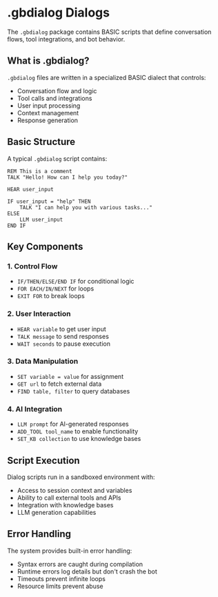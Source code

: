 # .gbdialog Dialogs

The `.gbdialog` package contains BASIC scripts that define conversation flows, tool integrations, and bot behavior.

## What is .gbdialog?

`.gbdialog` files are written in a specialized BASIC dialect that controls:
- Conversation flow and logic
- Tool calls and integrations
- User input processing
- Context management
- Response generation

## Basic Structure

A typical `.gbdialog` script contains:

```basic
REM This is a comment
TALK "Hello! How can I help you today?"

HEAR user_input

IF user_input = "help" THEN
    TALK "I can help you with various tasks..."
ELSE
    LLM user_input
END IF
```

## Key Components

### 1. Control Flow
- `IF/THEN/ELSE/END IF` for conditional logic
- `FOR EACH/IN/NEXT` for loops
- `EXIT FOR` to break loops

### 2. User Interaction
- `HEAR variable` to get user input
- `TALK message` to send responses
- `WAIT seconds` to pause execution

### 3. Data Manipulation
- `SET variable = value` for assignment
- `GET url` to fetch external data
- `FIND table, filter` to query databases

### 4. AI Integration
- `LLM prompt` for AI-generated responses
- `ADD_TOOL tool_name` to enable functionality
- `SET_KB collection` to use knowledge bases

## Script Execution

Dialog scripts run in a sandboxed environment with:
- Access to session context and variables
- Ability to call external tools and APIs
- Integration with knowledge bases
- LLM generation capabilities

## Error Handling

The system provides built-in error handling:
- Syntax errors are caught during compilation
- Runtime errors log details but don't crash the bot
- Timeouts prevent infinite loops
- Resource limits prevent abuse
